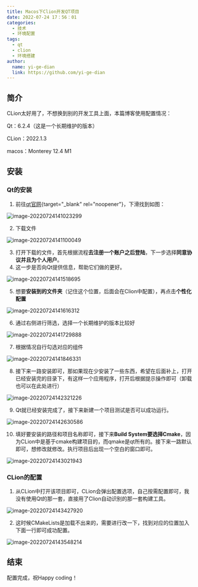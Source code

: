 ```yaml
---
title: Macos下Clion开发QT项目
date: 2022-07-24 17：56：01
categories:
  - 技术
  - 环境配置
tags:
  - qt
  - clion
  - 环境搭建
author:
  name: yi-ge-dian
  link: https://github.com/yi-ge-dian
---
```




## 简介

CLion太好用了，不想换到别的开发工具上面，本篇博客使用配置情况：

Qt：6.2.4（这是一个长期维护的版本）

CLion：2022.1.3

macos：Monterey 12.4 M1

## 安装

### Qt的安装

1.  前往[qt官网](https://www.qt.io/download){target="_blank"
    rel="noopener"}，下滑找到如图：

![image-20220724141023299](https://cdn.jsdelivr.net/gh/yi-ge-dian/image-hosting-service/image-20220724141023299.png)

2.  下载文件

![image-20220724141100049](https://cdn.jsdelivr.net/gh/yi-ge-dian/image-hosting-service/image-20220724141100049.png)

3.  打开下载的文件，首先根据流程**去注册一个账户之后登陆**，下一步选择**同意协议并且为个人用户**。
4.  这一步是否向Qt提供信息，帮助它们做的更好。

![image-20220724141518695](https://cdn.jsdelivr.net/gh/yi-ge-dian/image-hosting-service/image-20220724141518695.png)

5.  想要**安装到的文件夹**（记住这个位置，后面会在Clion中配置），再点击**个性化配置**

![image-20220724141616312](https://cdn.jsdelivr.net/gh/yi-ge-dian/image-hosting-service/image-20220724141616312.png)

6.  通过右侧进行筛选，选择一个长期维护的版本比较好

![image-20220724141729888](https://cdn.jsdelivr.net/gh/yi-ge-dian/image-hosting-service/image-20220724141729888.png)

7.  根据情况自行勾选对应的组件

![image-20220724141846331](https://cdn.jsdelivr.net/gh/yi-ge-dian/image-hosting-service/image-20220724141846331.png)

8.  接下来一路安装即可，那如果现在少安装了一些东西，希望在后面补上，打开已经安装完的目录下，有这样一个应用程序，打开后根据提示操作即可（卸载也可以在此处进行）

![image-20220724142321226](https://cdn.jsdelivr.net/gh/yi-ge-dian/image-hosting-service/image-20220724142321226.png)

9.  Qt就已经安装完成了，接下来新建一个项目测试是否可以成功运行。

![image-20220724142630586](https://cdn.jsdelivr.net/gh/yi-ge-dian/image-hosting-service/image-20220724142630586.png)

10. 填好要安装的路径和项目名称即可，接下来**Build
    System要选择Cmake**，因为CLion中是基于cmake构建项目的，而qmake是qt所有的。接下来一路默认即可，想修改就修改。执行项目后出现一个空白的窗口即可。

![image-20220724143021943](https://cdn.jsdelivr.net/gh/yi-ge-dian/image-hosting-service/image-20220724143021943.png)

### CLion的配置

1.  从CLion中打开该项目即可，CLion会弹出配置选项，自己按需配置即可，我没有使用Qt的那一套，直接用了Clion自动识别的那一套构建工具。

![image-20220724143427920](https://cdn.jsdelivr.net/gh/yi-ge-dian/image-hosting-service/image-20220724143427920.png)

2.  这时候CMakeLists是加载不出来的，需要进行改一下，找到对应的位置加入下面一行即可成功配置。

![image-20220724143548214](https://cdn.jsdelivr.net/gh/yi-ge-dian/image-hosting-service/image-20220724143548214.png)

## 结束

配置完成，祝Happy coding！
